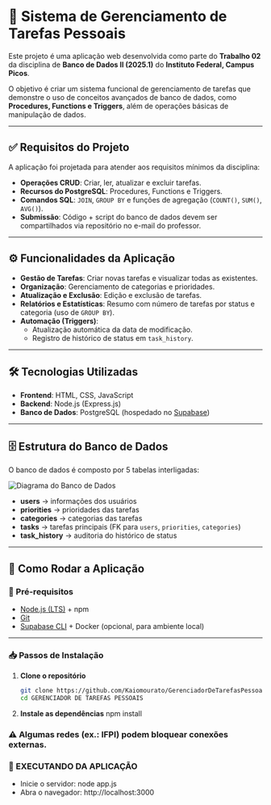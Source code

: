# 📌 Sistema de Gerenciamento de Tarefas Pessoais

Este projeto é uma aplicação web desenvolvida como parte do **Trabalho 02** da disciplina de **Banco de Dados II (2025.1)** do **Instituto Federal, Campus Picos**.  

O objetivo é criar um sistema funcional de gerenciamento de tarefas que demonstre o uso de conceitos avançados de banco de dados, como **Procedures, Functions e Triggers**, além de operações básicas de manipulação de dados.

---

## ✅ Requisitos do Projeto

A aplicação foi projetada para atender aos requisitos mínimos da disciplina:

- **Operações CRUD**: Criar, ler, atualizar e excluir tarefas.  
- **Recursos do PostgreSQL**: Procedures, Functions e Triggers.  
- **Comandos SQL**: `JOIN`, `GROUP BY` e funções de agregação (`COUNT()`, `SUM()`, `AVG()`).  
- **Submissão**: Código + script do banco de dados devem ser compartilhados via repositório no e-mail do professor.  

---

## ⚙️ Funcionalidades da Aplicação

- **Gestão de Tarefas**: Criar novas tarefas e visualizar todas as existentes.  
- **Organização**: Gerenciamento de categorias e prioridades.  
- **Atualização e Exclusão**: Edição e exclusão de tarefas.  
- **Relatórios e Estatísticas**: Resumo com número de tarefas por status e categoria (uso de `GROUP BY`).  
- **Automação (Triggers)**:  
  - Atualização automática da data de modificação.  
  - Registro de histórico de status em `task_history`.  

---

## 🛠 Tecnologias Utilizadas

- **Frontend**: HTML, CSS, JavaScript  
- **Backend**: Node.js (Express.js)  
- **Banco de Dados**: PostgreSQL (hospedado no [Supabase](https://supabase.com/))  

---

## 🗄 Estrutura do Banco de Dados

O banco de dados é composto por 5 tabelas interligadas:

![Diagrama do Banco de Dados](https://i.imgur.com/gK99b6u.png)

- **users** → informações dos usuários  
- **priorities** → prioridades das tarefas  
- **categories** → categorias das tarefas  
- **tasks** → tarefas principais (FK para `users`, `priorities`, `categories`)  
- **task_history** → auditoria do histórico de status  

---

## 🚀 Como Rodar a Aplicação

### 🔧 Pré-requisitos
- [Node.js (LTS)](https://nodejs.org/) + npm  
- [Git](https://git-scm.com/)  
- [Supabase CLI](https://supabase.com/docs/guides/cli) + Docker (opcional, para ambiente local)  

---

### 📥 Passos de Instalação

1. **Clone o repositório**  
   ```bash
   git clone https://github.com/Kaiomourato/GerenciadorDeTarefasPessoais.git
   cd GERENCIADOR DE TAREFAS PESSOAIS
2. **Instale as dependências**
    npm install
### ⚠️ Algumas redes (ex.: IFPI) podem bloquear conexões externas.

### 🚀 EXECUTANDO DA APLICAÇÃO
- Inicie o servidor: node app.js
- Abra o navegador: http://localhost:3000